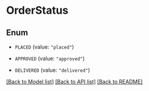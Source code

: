 # OrderStatus

## Enum


* `PLACED` (value: `"placed"`)

* `APPROVED` (value: `"approved"`)

* `DELIVERED` (value: `"delivered"`)


[[Back to Model list]](../README.md#documentation-for-models) [[Back to API list]](../README.md#documentation-for-api-endpoints) [[Back to README]](../README.md)


